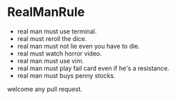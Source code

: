# RealManRule
- real man must use terminal.
- real must reroll the dice.
- real man must not lie even you have to die.
- real must watch horror video.
- real man must use vim.
- real man must play fail card even if he's a resistance.
- real man must buys penny stocks.



welcome any pull request.
